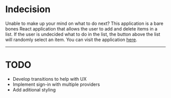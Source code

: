 # Indecision

Unable to make up your mind on what to do next? This application is a bare bones React application that allows the user to add and delete items in a list. If the user is undecided what to do in the list, the button above the list will randomly select an item. You can visit the application [here](http://apps.indecision.caseycorder.com).

---

# TODO

* Develop transitions to help with UX
* Implement sign-in with multiple providers
* Add aditional styling
